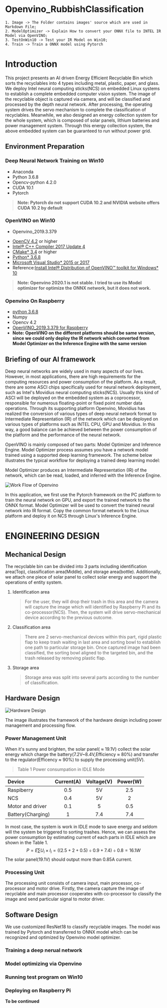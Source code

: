 # Openvino_RubbishClassification
```mermaid
1. Image -> The Folder contains images' source which are used in Markdown File;
2. ModelOptimizer -> Explain How to convert your ONNX file to INTEL IR Model via OpenVINO;
3. TestOnWin10 -> Test your IR Model on Win10;
4. Train -> Train a ONNX model using Pytorch
```
# Introduction

This project presents an AI driven Energy Efficient Recyclable Bin which sorts the recyclables into 4 types including metal, plastic, paper, and glass. We deploy Intel neural computing sticks(NCS) on embedded Linux systems to establish a complete embedded computer vision system. The image of the recyclable object is captured via camera, and will be classified and processed by the depth neural network. After processing, the operating system drives the servo mechanism to complete the classification of recyclables. Meanwhile, we also designed an energy collection system for the whole system, which is composed of solar panels, lithium batteries and power management system. Through this energy collection system, the above embedded system can be guaranteed to run without power grid.

## Environment Preparation 

### Deep Neural Network Training on Win10
* Anaconda
* Python 3.6.8
* Opencv-python 4.2.0
* CUDA 10.1
* Pytorch 

>**Note: Pytorch do not support CUDA 10.2 and NVIDIA website offers CUDA 10.2 by default**

### OpenVINO on Win10
* Openvino_2019.3.379
- [OpenCV 4.2](https://opencv.org/releases.html) or higher
- [Intel® C++ Compiler 2017 Update 4](https://software.intel.com/en-us/articles/redistributables-for-intel-parallel-studio-xe-2017-composer-edition-for-linux)
- [CMake* 3.4](https://cmake.org/download/) or higher
- [Python* 3.6.8](https://www.python.org/downloads/) 
- [Microsoft Visual Studio* 2015 or 2017](https://www.visualstudio.com/vs/older-downloads/)
- Reference:[Install Intel® Distribution of OpenVINO™ toolkit for Windows* 10](https://docs.openvinotoolkit.org/latest/_docs_install_guides_installing_openvino_windows.html)

>**Note: Openvino 2020.1 is not stable. I tried to use its Model optimizer for optimize the ONNX network, but it does not work.**

### Openvino On Raspberry

* [python 3.6.8](https://www.python.org/downloads/)
* Numpy
* Opencv 4.2
* [OpenVINO_2019.3.379 for Raspberry](https://docs.openvinotoolkit.org/latest/_docs_install_guides_installing_openvino_raspbian.html)
* **Note: OpenVINO on the different platforms should be same version, since we could only deploy the IR network which converted from Model Optimizer on the Inference Engine with the same version**

## Briefing of our AI framework

Deep neural networks are widely used in many aspects of our lives. However, in most applications, there are high requirements for the computing resources and power consumption of the platform. As a result, there are some ASCI chips specifically used for neural network deployment, such as Intel's Movidius neural computing sticks(NCS). Usually this kind of ASCI will be deployed on the embedded system as a coprocessor, responsible for numerous floating-point or fixed point number data operations. Through its supporting platform Openvino, Movidius has realized the conversion of various types of deep neural network format to Intermediate Representation (IR) of the network which can be deployed on various types of platforms such as INTEL CPU, GPU and Movidius. In this way, a good balance can be achieved between the power consumption of the platform and the performance of the neural network.

OpenVINO is mainly composed of two parts: Model Optimizer and Inference Engine. Model Optimizer process assumes you have a network model trained using a supported deep learning framework. The scheme below illustrates the typical workflow for deploying a trained deep learning model:

Model Optimizer produces an Intermediate Representation (IR) of the network, which can be read, loaded, and inferred with the Inference Engine.

![Work Flow of Openvino](/Image/Drawing1.png)

In this application, we first use the Pytorch framework on the PC platform to train the neural network on GPU, and export the trained network to the ONNX format. Model Optimizer will be used to convert the trained neural network into IR format. Copy the common format network to the Linux platform and deploy it on NCS through Linux's Inference Engine.


# ENGINEERING DESIGN

## Mechanical Design
The recyclable bin can be divided into 3 parts including identification area(Top), classification area(Middle), and storage area(bottle). Additionally, we attach one piece of solar panel to collect solar energy and support the operations of entity system.

1. Identification area
   >For the user, they will drop their trash in this area and the camera will capture the image which will identified by Raspberry Pi and its co-processor(NCS). Then, the system will drive servo-mechanical device according to the previous outcome.

2. Classification area
   >There are 2 servo-mechanical devices within this part, rigid plastic flap to keep trash waiting in last area and sorting bowl to establish one path to particular storage bin. Once captured image had been classified, the sorting bowl aligned to the targeted bin, and the trash released by removing plastic flap.    

3. Storage area

    >Storage area was split into several parts according to the number of classification.

## Hardware Design

![Hardware Design](/Image/Hardware.png)

The image illustrates the framework of the hardware design including power management and processing flow.  

### Power Management Unit

When it's sunny and brighten, the solar panel( $\approx$ 19.1V) collect the solar energy which charge the battery(7.2V~8.4V,Efficiency $\approx$ 80%) and transfer to the regulator(Efficency $\approx$ 90%) to supply the processing unit(5V). 

>Table 1 Power consumpation in IDLE Mode

|Device|Current(A)|Voltage(V)|Power(W)|
|:------|:---:|:-:|:-:|
| Raspiberry|0.5|5V|2.5|
| NCS|0.4|5V|2|
| Motor and driver|0.1|5|0.5|
| Battery(Charging)|1|7.4|7.4|

In most case, the system is work in IDLE mode to save energy and seldom will the system be triggered to sorting trashes. Hence, we can assess the power consumption by estimating current of each parts in IDLE which are shown in the Table 1.
$$
   P = E\sum {U_i \times I_i}
   =((2.5+2+0.5)\div0.9+7.4)\div0.8=16.1W
$$
The solar panel(19.1V) should output more than 0.85A current.

### Processing Unit
The processing unit consists of camera input, main processor, co-processor and motor drive. Firstly, the camera capture the image of recyclable and main processor cooperates with co-processor to classify the image and send particular signal to motor driver.

## Software Design
We use customized ResNet18 to classify recyclable images. The model was trained by Pytorch and transferred to ONNX model which can be recognized and optimized by Openvino model optimizer.

### Training a deep nerual network

### Model optimizing via Openvino

### Running test program on Win10

### Deploying on Raspberry Pi

**To be continued**
###   


